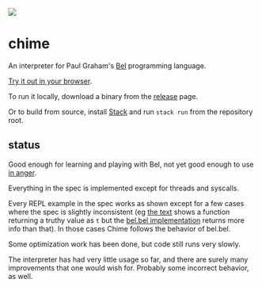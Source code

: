 [![](https://github.com/jeremyschlatter/chime/workflows/CI/badge.svg)](https://github.com/jeremyschlatter/chime/actions?query=workflow%3ACI)

# chime

An interpreter for Paul Graham's [Bel](http://paulgraham.com/bel.html) programming language.

[Try it out in your browser](https://bel-repl.com).

To run it locally, download a binary from the [release](https://github.com/jeremyschlatter/bel/releases/tag/v0.4.0) page.

Or to build from source, install [Stack](https://docs.haskellstack.org/en/stable/README/#how-to-install) and run `stack run` from the repository root.

## status

Good enough for learning and playing with Bel, not yet good enough to use [in anger](https://news.ycombinator.com/item?id=10806244).

Everything in the spec is implemented except for threads and syscalls.

Every REPL example in the spec works as shown except for a few cases where the spec is slightly inconsistent (eg [the text](https://sep.yimg.com/ty/cdn/paulgraham/bellanguage.txt?t=1570993483&) shows a function returning a truthy value as `t` but the [bel.bel implementation](https://sep.yimg.com/ty/cdn/paulgraham/bel.bel?t=1570993483&) returns more info than that). In those cases Chime follows the behavior of bel.bel.

Some optimization work has been done, but code still runs very slowly.

The interpreter has had very little usage so far, and there are surely many improvements that one would wish for. Probably some incorrect behavior, as well.
